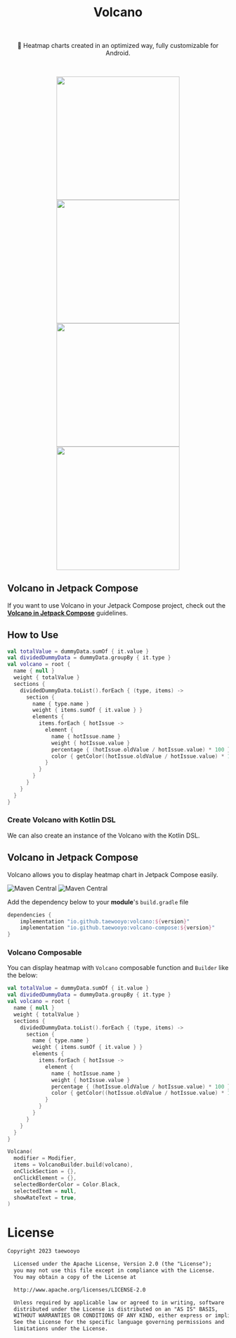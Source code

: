 <h1 align="center">Volcano</h1></br>

<p align="center">
🌋 Heatmap charts created in an optimized way, fully customizable for Android.
</p>

<br>
<p align="center">
<img src="https://github.com/taewooyo/volcano/assets/66770613/18a319ba-1570-4a11-9f71-e701bcc165da" width="280"/>
<img src="https://github.com/wisemuji/zoom-clone-compose/assets/167275873/d87d1583-30c2-407b-a61f-cdac4ed587e3" width="280"/>
<img src="https://github.com/wisemuji/zoom-clone-compose/assets/167275873/1db96251-72ec-4a94-8058-327ac0ef33a6" height="280"/>
<img src="https://github.com/taewooyo/volcano/assets/66770613/90d1a9b7-bdf4-488a-a326-2404f2d7e668" height="280"/>

</p>

## Volcano in Jetpack Compose

If you want to use Volcano in your Jetpack Compose project, check out the **[Volcano in Jetpack Compose](https://github.com/taewooyo/Volcano#volcano-in-jetpack-compose-1)** guidelines.

## How to Use

```kotlin
val totalValue = dummyData.sumOf { it.value }
val dividedDummyData = dummyData.groupBy { it.type }
val volcano = root {
  name { null }
  weight { totalValue }
  sections {
    dividedDummyData.toList().forEach { (type, items) ->
      section {
        name { type.name }
        weight { items.sumOf { it.value } }
        elements {
          items.forEach { hotIssue ->
            element {
              name { hotIssue.name }
              weight { hotIssue.value }
              percentage { (hotIssue.oldValue / hotIssue.value) * 100 }
              color { getColor((hotIssue.oldValue / hotIssue.value) * 100).toLong() }
            }
          }
        }
      }
    }
  }
}
```

### Create Volcano with Kotlin DSL

We can also create an instance of the Volcano with the Kotlin DSL.

## Volcano in Jetpack Compose

Volcano allows you to display heatmap chart in Jetpack Compose easily.

![Maven Central](https://img.shields.io/maven-central/v/io.github.taewooyo/volcano)
![Maven Central](https://img.shields.io/maven-central/v/io.github.taewooyo/volcano-compose)

Add the dependency below to your **module**'s `build.gradle` file

```build.gradle
dependencies {
    implementation "io.github.taewooyo:volcano:${version}"
    implementation "io.github.taewooyo:volcano-compose:${version}"
}
```

### Volcano Composable

You can display heatmap with `Volcano` composable function and `Builder` like the below:

```kotlin
val totalValue = dummyData.sumOf { it.value }
val dividedDummyData = dummyData.groupBy { it.type }
val volcano = root {
  name { null }
  weight { totalValue }
  sections {
    dividedDummyData.toList().forEach { (type, items) ->
      section {
        name { type.name }
        weight { items.sumOf { it.value } }
        elements {
          items.forEach { hotIssue ->
            element {
              name { hotIssue.name }
              weight { hotIssue.value }
              percentage { (hotIssue.oldValue / hotIssue.value) * 100 }
              color { getColor((hotIssue.oldValue / hotIssue.value) * 100).toLong() }
            }
          }
        }
      }
    }
  }
}

Volcano(
  modifier = Modifier,
  items = VolcanoBuilder.build(volcano),
  onClickSection = {},
  onClickElement = {},
  selectedBorderColor = Color.Black,
  selectedItem = null,
  showRateText = true,
)
```

# License

```xml
Copyright 2023 taewooyo

  Licensed under the Apache License, Version 2.0 (the "License");
  you may not use this file except in compliance with the License.
  You may obtain a copy of the License at

  http://www.apache.org/licenses/LICENSE-2.0

  Unless required by applicable law or agreed to in writing, software
  distributed under the License is distributed on an "AS IS" BASIS,
  WITHOUT WARRANTIES OR CONDITIONS OF ANY KIND, either express or implied.
  See the License for the specific language governing permissions and
  limitations under the License.
```
